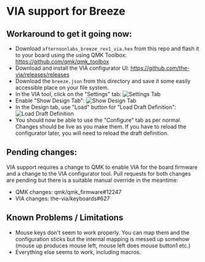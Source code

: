 # VIA support for Breeze

## Workaround to get it going now:

* Download `afternoonlabs_breeze_rev1_via.hex` from this repo and flash it to your board using the using QMK Toolbox: https://github.com/qmk/qmk_toolbox
* Download and install the VIA configurator UI: https://github.com/the-via/releases/releases
* Download the `breeze.json` from this directory and save it some easily accessible place on your file system.
* In the VIA tool, click on the "Settings" tab:
![Settings Tab](https://i.imgur.com/6Gseg6Q.png)
* Enable "Show Design Tab":
![Show Design Tab](https://i.imgur.com/2d8rrwL.png)
* In the Design tab, use "Load" button for "Load Draft Definition":
![Load Draft Definition](https://imgur.com/5c8jwh1.png)
* You should now be able to use the "Configure" tab as per normal.  Changes should be live as you make them.  If you have to reload the configurator later, you will need to reload the draft definition.

## Pending changes:

VIA support requires a change to QMK to enable VIA for the board firmware and a change to the VIA configurator tool.  Pull requests for both changes are pending but there is a suitable manual override in the meantime:

* QMK changes: qmk/qmk_firmware#12247
* VIA changes: the-via/keyboards#627

## Known Problems / Limitations

* Mouse keys don't seem to work properly.  You can map them and the configuration sticks but the internal mapping is messed up somehow (mouse up produces mouse left, mouse left does mouse button1 etc.)
* Everything else seems to work, including macros.
